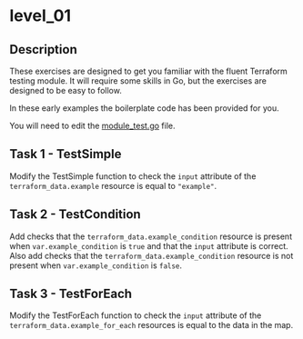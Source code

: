 # level_01

## Description

These exercises are designed to get you familiar with the fluent Terraform testing module.
It will require some skills in Go, but the exercises are designed to be easy to follow.

In these early examples the boilerplate code has been provided for you.

You will need to edit the [module_test.go](./test/module_test.go) file.

## Task 1 - TestSimple

Modify the TestSimple function to check the `input` attribute of the `terraform_data.example` resource is equal to `"example"`.

## Task 2 - TestCondition

Add checks that the `terraform_data.example_condition` resource is present when `var.example_condition` is `true` and that the `input` attribute is correct.
Also add checks that the `terraform_data.example_condition` resource is not present when `var.example_condition` is `false`.

## Task 3 - TestForEach

Modify the TestForEach function to check the `input` attribute of the `terraform_data.example_for_each` resources is equal to the data in the map.
